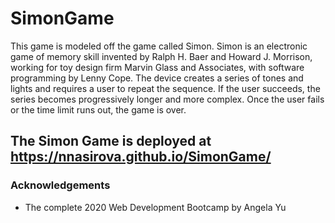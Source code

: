 # SimonGame
This game is modeled off the game called Simon. Simon is an electronic game of memory skill invented by Ralph H. Baer and Howard J. Morrison, working for toy design firm Marvin Glass and Associates, with software programming by Lenny Cope. The device creates a series of tones and lights and requires a user to repeat the sequence. If the user succeeds, the series becomes progressively longer and more complex. Once the user fails or the time limit runs out, the game is over. 
## The Simon Game is deployed at https://nnasirova.github.io/SimonGame/

### Acknowledgements
- The complete 2020 Web Development Bootcamp by Angela Yu

